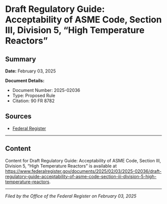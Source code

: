 # Draft Regulatory Guide: Acceptability of ASME Code, Section III, Division 5, “High Temperature Reactors”

## Summary

**Date:** February 03, 2025

**Document Details:**
- Document Number: 2025-02036
- Type: Proposed Rule
- Citation: 90 FR 8782

## Sources
- [Federal Register](https://www.federalregister.gov/documents/2025/02/03/2025-02036/draft-regulatory-guide-acceptability-of-asme-code-section-iii-division-5-high-temperature-reactors)

---

## Content

Content for Draft Regulatory Guide: Acceptability of ASME Code, Section III, Division 5, “High Temperature Reactors” is available at https://www.federalregister.gov/documents/2025/02/03/2025-02036/draft-regulatory-guide-acceptability-of-asme-code-section-iii-division-5-high-temperature-reactors.

---

*Filed by the Office of the Federal Register on February 03, 2025*
